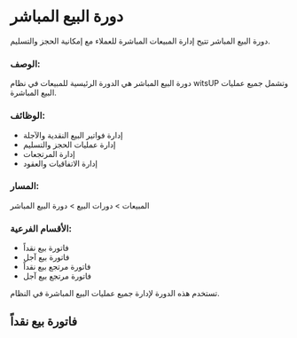 # دورة البيع المباشر
دورة البيع المباشر تتيح إدارة المبيعات المباشرة للعملاء مع إمكانية الحجز والتسليم.

### الوصف:
دورة البيع المباشر هي الدورة الرئيسية للمبيعات في نظام witsUP وتشمل جميع عمليات البيع المباشرة.

### الوظائف:
- إدارة فواتير البيع النقدية والآجلة
- إدارة عمليات الحجز والتسليم
- إدارة المرتجعات
- إدارة الاتفاقيات والعقود

### المسار:
المبيعات > دورات البيع > دورة البيع المباشر

### الأقسام الفرعية:
- فاتورة بيع نقداً
- فاتورة بيع آجل
- فاتورة مرتجع بيع نقداً
- فاتورة مرتجع بيع آجل

تستخدم هذه الدورة لإدارة جميع عمليات البيع المباشرة في النظام.

## فاتورة بيع نقداً
